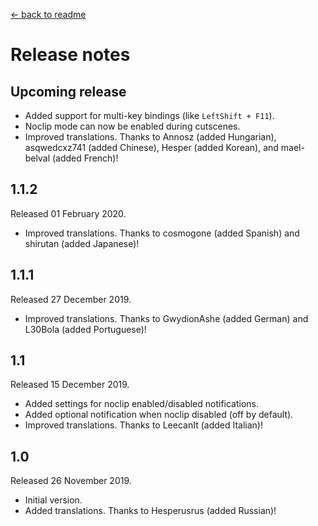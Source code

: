 [← back to readme](README.md)

# Release notes
## Upcoming release
* Added support for multi-key bindings (like `LeftShift + F11`).
* Noclip mode can now be enabled during cutscenes.
* Improved translations. Thanks to Annosz (added Hungarian), asqwedcxz741 (added Chinese), Hesper (added Korean), and mael-belval (added French)!

## 1.1.2
Released 01 February 2020.

* Improved translations. Thanks to cosmogone (added Spanish) and shirutan (added Japanese)!

## 1.1.1
Released 27 December 2019.

* Improved translations. Thanks to GwydionAshe (added German) and L30Bola (added Portuguese)!

## 1.1
Released 15 December 2019.

* Added settings for noclip enabled/disabled notifications.
* Added optional notification when noclip disabled (off by default).
* Improved translations. Thanks to LeecanIt (added Italian)!

## 1.0
Released 26 November 2019.

* Initial version.
* Added translations. Thanks to Hesperusrus (added Russian)!
